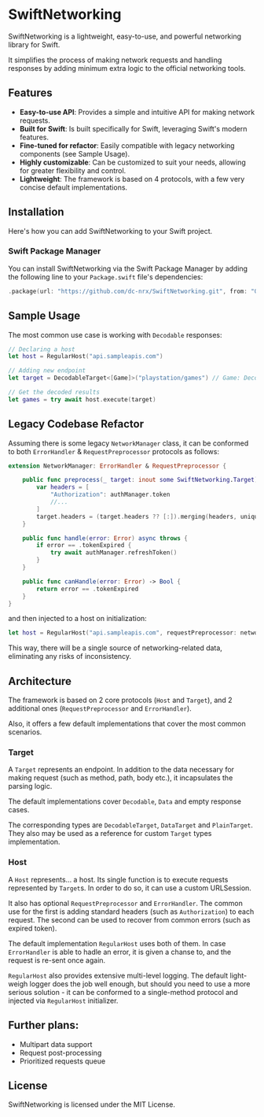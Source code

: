 # SwiftNetworking

SwiftNetworking is a lightweight, easy-to-use, and powerful networking library for Swift. 

It simplifies the process of making network requests and handling responses by adding minimum extra logic to the official networking tools.

## Features

- **Easy-to-use API**: Provides a simple and intuitive API for making network requests.
- **Built for Swift**: Is built specifically for Swift, leveraging Swift's modern features.
- **Fine-tuned for refactor**: Easily compatible with legacy networking components (see Sample Usage).
- **Highly customizable**: Can be customized to suit your needs, allowing for greater flexibility and control.
- **Lightweight**: The framework is based on 4 protocols, with a few very concise default implementations.

## Installation

Here's how you can add SwiftNetworking to your Swift project.

### Swift Package Manager

You can install SwiftNetworking via the Swift Package Manager by adding the following line to your `Package.swift` file's dependencies:

```swift
.package(url: "https://github.com/dc-nrx/SwiftNetworking.git", from: "0.4.0")
```
## Sample Usage

The most common use case is working with `Decodable` responses:

```swift
// Declaring a host
let host = RegularHost("api.sampleapis.com")

// Adding new endpoint
let target = DecodableTarget<[Game]>("playstation/games") // Game: Decodable

// Get the decoded results
let games = try await host.execute(target)
```

## Legacy Codebase Refactor

Assuming there is some legacy `NetworkManager` class, it can be conformed to both `ErrorHandler` & `RequestPreprocessor` protocols as follows:

```swift
extension NetworkManager: ErrorHandler & RequestPreprocessor {

    public func preprocess(_ target: inout some SwiftNetworking.Target) {
        var headers = [
            "Authorization": authManager.token
            //...
        ]
        target.headers = (target.headers ?? [:]).merging(headers, uniquingKeysWith: { $1 })
    }

    public func handle(error: Error) async throws {
        if error == .tokenExpired {
            try await authManager.refreshToken()
        }
    }

    public func canHandle(error: Error) -> Bool {
        return error == .tokenExpired 
    }
}
```

and then injected to a host on initialization:

```swift
let host = RegularHost("api.sampleapis.com", requestPreprocessor: networkManager, errorHandler: networkManager)
```

This way, there will be a single source of networking-related data, eliminating any risks of inconsistency.

## Architecture

The framework is based on 2 core protocols (`Host` and `Target`), and 2 additional ones (`RequestPreprocessor` and `ErrorHandler`).

Also, it offers a few default implementations that cover the most common scenarios.

### Target

A `Target` represents an endpoint. In addition to the data necessary for making request (such as method, path, body etc.), it incapsulates the parsing logic.

The default implementations cover `Decodable`, `Data` and empty response cases.

The corresponding types are `DecodableTarget`, `DataTarget` and `PlainTarget`. They also may be used as a reference for custom `Target` types implementation.

### Host

A `Host` represents... a host. Its single function is to execute requests represented by `Target`s. In order to do so, it can use a custom URLSession. 

It also has optional `RequestPreprocessor` and `ErrorHandler`. The common use for the first is adding standard headers (such as `Authorization`) to each request. The second can be used to recover from common errors (such as expired token).

The default implementation `RegularHost` uses both of them. In case `ErrorHandler` is able to hadle an error, it is given a chanse to, and the request is re-sent once again.

`RegularHost` also provides extensive multi-level logging. The default light-weigh logger does the job well enough, but should you need to use a more serious solution - it can be conformed to a single-method protocol and injected via `RegularHost` initializer.

## Further plans:
- Multipart data support
- Request post-processing
- Prioritized requests queue

## License
SwiftNetworking is licensed under the MIT License.
